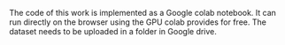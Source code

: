 The code of this work is implemented as a Google colab notebook. It can run directly on the browser using the GPU colab provides for free. The dataset needs to be uploaded in a folder in Google drive.
